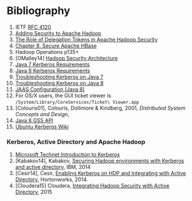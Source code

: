 <!---
  Licensed under the Apache License, Version 2.0 (the "License");
  you may not use this file except in compliance with the License.
  You may obtain a copy of the License at
  
   http://www.apache.org/licenses/LICENSE-2.0
  
  Unless required by applicable law or agreed to in writing, software
  distributed under the License is distributed on an "AS IS" BASIS,
  WITHOUT WARRANTIES OR CONDITIONS OF ANY KIND, either express or implied.
  See the License for the specific language governing permissions and
  limitations under the License. See accompanying LICENSE file.
-->
# Bibliography

1. IETF [RFC 4120](https://www.ietf.org/rfc/rfc4120.txt)
1. [Adding Security to Apache Hadoop](http://hortonworks.com/wp-content/uploads/2011/10/security-design_withCover-1.pdf)
1. [The Role of Delegation Tokens in Apache Hadoop Security](http://hortonworks.com/blog/the-role-of-delegation-tokens-in-apache-hadoop-security/)
1. [Chapter 8. Secure Apache HBase](http://hbase.apache.org/book/security.html)
1. Hadoop Operations p135+
1. [OMalley14] [Hadoop Security Architecture](http://www.slideshare.net/oom65/hadoop-security-architecture?)
1. [Java 7 Kerberos Requirements](http://docs.oracle.com/javase/7/docs/technotes/guides/security/jgss/tutorials/KerberosReq.html)
1. [Java 8 Kerberos Requirements](http://docs.oracle.com/javase/8/docs/technotes/guides/security/jgss/tutorials/KerberosReq.html)
1. [Troubleshooting Kerberos on Java 7](http://docs.oracle.com/javase/7/docs/technotes/guides/security/jgss/tutorials/Troubleshooting.html)
1. [Troubleshooting Kerberos on Java 8](http://docs.oracle.com/javase/8/docs/technotes/guides/security/jgss/tutorials/Troubleshooting.html)
1. [JAAS Configuration (Java 8)](http://docs.oracle.com/javase/8/docs/technotes/guides/security/jgss/tutorials/LoginConfigFile.html)
1. For OS/X users, the GUI ticket viewer is `/System/Library/CoreServices/Ticket\ Viewer.app`
1. [Colouris01], Colouris, Dollimore & Kindberg, 2001, *Distributed System Concepts and Design*,
1. [Java 8 GSS API](https://docs.oracle.com/javase/8/docs/technotes/guides/security/jgss/jgss-features.html)
1. [Ubuntu Kerberos Wiki](https://help.ubuntu.com/community/Kerberos)

### Kerberos, Active Directory and Apache Hadoop

1. [Microsoft Technet Introduction to Kerberos](https://technet.microsoft.com/en-us/library/cc772815(v=ws.10).aspx)
1. [Kabakov14], Kabakov,
   [Securing Hadoop environments with Kerberos and active directory](https://developer.ibm.com/hadoop/blog/2014/09/03/securing-hadoop-environments-kerberos-active-directory/),
   IBM, 2014
1. [Cesir14], Cesir,
   [Enabling Kerberos on HDP and Integrating with Active Directory](http://hortonworks.com/blog/enabling-kerberos-hdp-active-directory-integration/),
   Hortonworks, 2014.
1. [Cloudera15] Cloudera,
   [Integrating Hadoop Security with Active Directory](http://www.cloudera.com/content/cloudera/en/documentation/core/v5-3-x/topics/cdh_sg_hadoop_security_active_directory_integrate.html),
   2015
